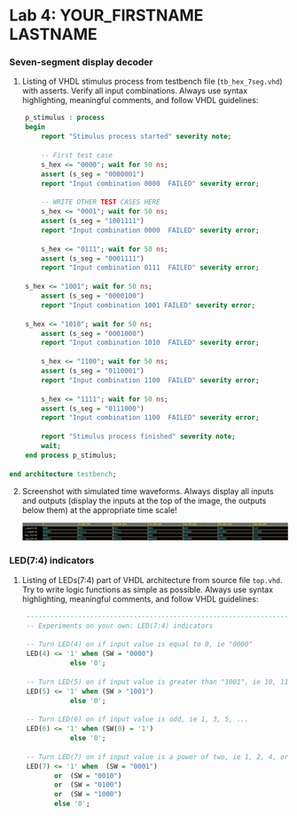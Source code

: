# Lab 4: YOUR_FIRSTNAME LASTNAME

### Seven-segment display decoder

1. Listing of VHDL stimulus process from testbench file (`tb_hex_7seg.vhd`) with asserts. Verify all input combinations. Always use syntax highlighting, meaningful comments, and follow VHDL guidelines:

```vhdl
    p_stimulus : process
    begin
        report "Stimulus process started" severity note;

        -- First test case
        s_hex <= "0000"; wait for 50 ns;
        assert (s_seg = "0000001")
        report "Input combination 0000  FAILED" severity error;

        -- WRITE OTHER TEST CASES HERE
        s_hex <= "0001"; wait for 50 ns;
        assert (s_seg = "1001111")
        report "Input combination 0000  FAILED" severity error;
        
        s_hex <= "0111"; wait for 50 ns;
        assert (s_seg = "0001111")
        report "Input combination 0111  FAILED" severity error;

	s_hex <= "1001"; wait for 50 ns;
        assert (s_seg = "0000100")
        report "Input combination 1001 FAILED" severity error;
        
	s_hex <= "1010"; wait for 50 ns;
        assert (s_seg = "0001000")
        report "Input combination 1010  FAILED" severity error;
	
        s_hex <= "1100"; wait for 50 ns;
        assert (s_seg = "0110001")
        report "Input combination 1100  FAILED" severity error;
        
        s_hex <= "1111"; wait for 50 ns;
        assert (s_seg = "0111000")
        report "Input combination 1100  FAILED" severity error;

        report "Stimulus process finished" severity note;
        wait;
    end process p_stimulus;

end architecture testbench;
```

2. Screenshot with simulated time waveforms. Always display all inputs and outputs (display the inputs at the top of the image, the outputs below them) at the appropriate time scale!

   ![your figure](7-seg.png)

### LED(7:4) indicators

1. Listing of LEDs(7:4) part of VHDL architecture from source file `top.vhd`. Try to write logic functions as simple as possible. Always use syntax highlighting, meaningful comments, and follow VHDL guidelines:

   ```vhdl
    --------------------------------------------------------------------
    -- Experiments on your own: LED(7:4) indicators

    -- Turn LED(4) on if input value is equal to 0, ie "0000"
    LED(4) <= '1' when (SW = "0000") 
               else '0';

    -- Turn LED(5) on if input value is greater than "1001", ie 10, 11, 12, ...
    LED(5) <= '1' when (SW > "1001") 
               else '0'; 

    -- Turn LED(6) on if input value is odd, ie 1, 3, 5, ...
    LED(6) <= '1' when (SW(0) = '1') 
               else '0'; 

    -- Turn LED(7) on if input value is a power of two, ie 1, 2, 4, or 8
    LED(7) <= '1' when  (SW = "0001")
           or  (SW = "0010")  
           or  (SW = "0100") 
           or  (SW = "1000") 
           else '0';
   ```
